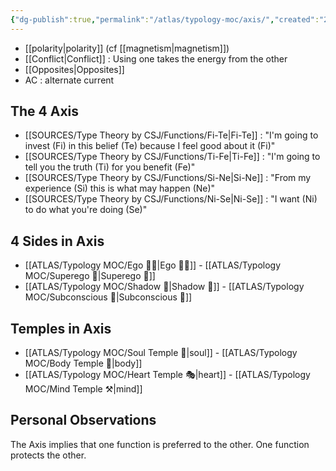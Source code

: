 ```yaml
---
{"dg-publish":true,"permalink":"/atlas/typology-moc/axis/","created":"2022-12-13T22:16:55.860+01:00","updated":"2023-04-08T01:09:39.749+02:00"}
---
```



- [[polarity\|polarity]] (cf [[magnetism\|magnetism]])
- [[Conflict\|Conflict]] : Using one takes the energy from the other 
- [[Opposites\|Opposites]] 
- AC : alternate current 

## The 4 Axis
- [[SOURCES/Type Theory by CSJ/Functions/Fi-Te\|Fi-Te]] : "I'm going to invest (Fi) in this belief (Te) because I feel good about it (Fi)"
- [[SOURCES/Type Theory by CSJ/Functions/Ti-Fe\|Ti-Fe]] : "I'm going to tell you the truth (Ti) for you benefit (Fe)"
- [[SOURCES/Type Theory by CSJ/Functions/Si-Ne\|Si-Ne]] : "From my experience (Si) this is what may happen (Ne)"
- [[SOURCES/Type Theory by CSJ/Functions/Ni-Se\|Ni-Se]] : "I want (Ni) to do what you're doing (Se)" 

## 4 Sides in Axis
- [[ATLAS/Typology MOC/Ego 🙋‍♂️\|Ego 🙋‍♂️]] - [[ATLAS/Typology MOC/Superego 👹\|Superego 👹]]
- [[ATLAS/Typology MOC/Shadow 👤\|Shadow 👤]] - [[ATLAS/Typology MOC/Subconscious 🤸\|Subconscious 🤸]]

## Temples in Axis
- [[ATLAS/Typology MOC/Soul Temple 👥\|soul]] - [[ATLAS/Typology MOC/Body Temple 🌳\|body]]
- [[ATLAS/Typology MOC/Heart Temple 🎭\|heart]] - [[ATLAS/Typology MOC/Mind Temple ⚒️\|mind]]

## Personal Observations
The Axis implies that one function is preferred to the other. 
One function protects the other. 
